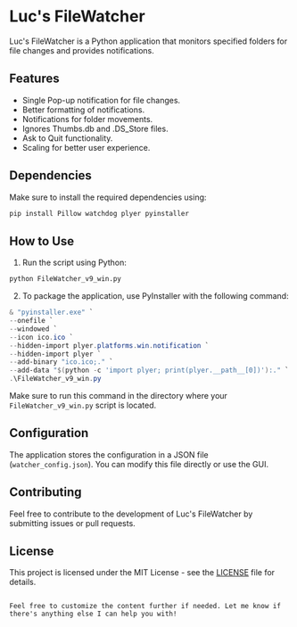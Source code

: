 # Luc's FileWatcher

Luc's FileWatcher is a Python application that monitors specified folders for file changes and provides notifications.

## Features

- Single Pop-up notification for file changes.
- Better formatting of notifications.
- Notifications for folder movements.
- Ignores Thumbs.db and .DS_Store files.
- Ask to Quit functionality.
- Scaling for better user experience.

## Dependencies

Make sure to install the required dependencies using:

```bash
pip install Pillow watchdog plyer pyinstaller
```


## How to Use

1. Run the script using Python:

```bash
python FileWatcher_v9_win.py
```

2. To package the application, use PyInstaller with the following command:

```powershell
& "pyinstaller.exe" `
--onefile `
--windowed `
--icon ico.ico `
--hidden-import plyer.platforms.win.notification `
--hidden-import plyer `
--add-binary "ico.ico;." `
--add-data "$(python -c 'import plyer; print(plyer.__path__[0])'):." `
.\FileWatcher_v9_win.py
```

Make sure to run this command in the directory where your `FileWatcher_v9_win.py` script is located.

## Configuration

The application stores the configuration in a JSON file (`watcher_config.json`). You can modify this file directly or use the GUI.

## Contributing

Feel free to contribute to the development of Luc's FileWatcher by submitting issues or pull requests.

## License

This project is licensed under the MIT License - see the [LICENSE](LICENSE) file for details.
```

Feel free to customize the content further if needed. Let me know if there's anything else I can help you with!

``````